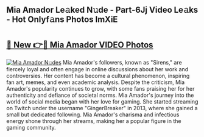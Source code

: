 ## Mia Amador Le𝚊ked N𝚞de - Part-6Jj Video Le𝚊ks - Hot Onlyf𝚊ns Photos lmXiE

# <h2><a href="http://ab15921.deff.icu/?id=Mia+Amador">🔗 New 👉🔴 Mia Amador VIDEO Photos</a></h2>

[![Mia Amador N𝚞des](https://i.imgur.com/rIISA9y.gif)](http://ab15921.deff.icu/?id=Mia+Amador)
Mia Amador's followers, known as "Sirens," are fiercely loyal and often engage in online discussions about her work and controversies. Her content has become a cultural phenomenon, inspiring fan art, memes, and even academic analysis. Despite the criticism, Mia Amador's popularity continues to grow, with some fans praising her for her authenticity and defiance of societal norms. Mia Amador's journey into the world of social media began with her love for gaming. She started streaming on Twitch under the username "GingerBreaker" in 2013, where she gained a small but dedicated following. Mia Amador's charisma and infectious energy shone through her streams, making her a popular figure in the gaming community.
